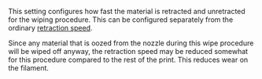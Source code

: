 This setting configures how fast the material is retracted and unretracted for the wiping procedure. This can be configured separately from the ordinary [retraction speed](../travel/retraction_speed.md).

Since any material that is oozed from the nozzle during this wipe procedure will be wiped off anyway, the retraction speed may be reduced somewhat for this procedure compared to the rest of the print. This reduces wear on the filament.